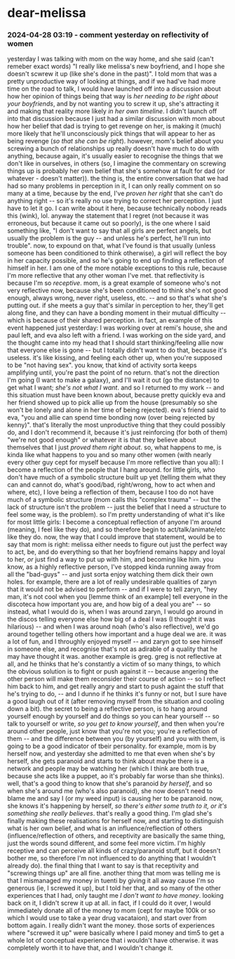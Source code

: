 # dear-melissa

### 2024-04-28 03:19 - comment yesterday on reflectivity of women

yesterday I was talking with mom on the way home, and she said (can't remeber exact words) "I really like melissa's new boyfriend, and I hope she doesn't scwrew it up (like she's done in the past)". I told mom that was a pretty unproductive way of looking at things, and if we had've had more time on the road to talk, I would have launched off into a discussion about how her opinion of things being that way is *her needing to be right about your boyfriends*, and by not wanting you to screw it up, she's attracting it and making that reality more likely *in her own timeline*. I didn't launch off into that discussion because I just had a similar discussion with mom about how her belief that dad is trying to get revenge on her, is making it (much) more likely that he'll unconsciously pick things that will appear to her as being revenge (*so that she can be right*). however, mom's belief about you screwing a bunch of relationships up really doesn't have much to do with anything, because again, it's usually easier to recognise the things that we don't like in ourselves, in others (so, I imagine the commentary on screwing things up is probably her own belief that she's somehow at fault for dad (or whatever - doesn't matter)). the thing is, the entire conversation that we had had so many problems in perception in it, I can only really comment on so many at a time, because by the end, I've *proven her right* that she can't do anything right -- so it's really no use trying to correct her perception. I just have to let it go. I can write about it here, because technically nobody reads this (wink), lol.
anyway the statement that I regret (not because it was erroneous, but because it came out so poorly), is the one where I said something like, "I don't want to say that all girls are perfect angels, but usually the problem is the guy -- and unless he's perfect, he'll run into trouble". now, to expound on that, what I've found is that usually (unless someone has been conditioned to think otherwise), a girl will reflect the boy in her capacity possible, and so he's going to end up finding a reflection of himself in her.
	I am one of the more notable exceptions to this rule, because I'm more reflective that any other woman I've met. that reflectivity is because I'm so *receptive*. mom, is a great example of someone who's not very reflective now, because she's been conditioned to think she's not good enough, always wrong, never right, useless, etc. -- and so that's what she's putting out. if she meets a guy that's similar in perception to her, they'll get along fine, and they can have a bonding moment in their mutual difficulty -- which is because of their shared perception.
		in fact, an example of this event happened just yesterday: I was working over at remi's house, she and paul left, and eva also left with a friend. I was working on the side yard, and the thought came into my head that I should start thinking/feeling allie now that everyone else is gone -- but I totally didn't want to do that, because it's useless. it's like kissing, and feeling each other up, when you're supposed to be "not having sex". you know, that kind of activity sorta keeps amplifying until, you're past the point of no return. that's not the direction I'm going (I want to make a galaxy), and I'll wait it out (go the distance) to get what I want; *she's not what I want*. and so I returned to my work -- and this situation must have been known about, because pretty quickly eva and her friend showed up to pick allie up from the house (presumably so she won't be lonely and alone in her time of being rejected). eva's friend said to eva, "you and allie can spend time bonding now (over being rejected by kenny)". that's literally the most unproductive thing that they could possibly do, and I don't recommend it, because it's just reinforcing (for both of them) "we're not good enough" or whatever it is that they believe about themselves that I just *proved them right about*.
	so, what happens to me, is kinda like what happens to you and so many other women (with nearly every other guy cept for myself because I'm more reflective than you all): I become a reflection of the people that I hang around. for little girls, who don't have much of a symbolic structure built up yet (telling them what they can and cannot do, what's good/bad, right/wrong, how to act when and where, etc), I love being a reflection of them, because I too do not have much of a symbolic structure (mom calls this "complex trauma" -- but the lack of structure isn't the problem -- just the belief that I need a structure to feel some way, is the problem). so I'm pretty understanding of what it's like for most little girls: I become a conceptual reflection of anyone I'm around (meaning, I feel like they do), and so therefore begin to act/talk/animate/etc like they do.
now, the way that I could improve that statement, would be to say that mom is right: melissa either needs to figure out just the perfect way to act, be, and do everything so that her boyfriend remains happy and loyal to her, *or* just find a way to put up with him, and becoming like him.
	you know, as a highly reflective person, I've stopped kinda running away from all the "bad-guys" -- and just sorta enjoy watching them dick their own holes. for example, there are a lot of really undesirable qualities of zaryn that it would not be advised to perform -- and if I were to tell zaryn, "hey man, it's not cool when you [lemme think of an example] tell everyone in the discoteca how important you are, and how big of a deal you are" -- so instead, what I would do is, when I was around zaryn, I would go around in the discos telling everyone else how big of a deal I was (I thought it was hilarious) -- and when I was around noah (who's also reflective), we'd go around together telling others how important and a huge deal we are. it was a lot of fun, and I throughly enjoyed myself -- and zaryn got to see himself in someone else, and recognise that's not as adirable of a quality that he may have thought it was.
	another example is greg. greg is not reflective at all, and he thinks that he's constantly a victim of so many things, to which the obvious solution is to fight or push against it -- because angering the other person will make them reconsider their course of action -- so I reflect him back to him, and get really angry and start to push againt the stuff that he's trying to do, -- and I dunno if he thinks it's funny or not, but I sure have a good laugh out of it (after removing myself from the situation and cooling down a bit).
	the secret to being a reflective person, is to hang around yourself enough by yourself and do things so you can hear yourself -- so talk to yourself or write, *so you get to know yourself*, and then when you're around other people, just know that you're not you; you're a reflection of them -- and the difference between you (by yourself) and you with them, is going to be a good indicator of tbeir personality.
		for example, mom is by herself now, and yesterday she admitted to me that even when she's by herself, she gets paranoid and starts to think about maybe there is a network and people may be watching her (which I think are both true, because she acts like a puppet, ao it's probably far worse than she thinks). well, that's a good thing to know that she's paranoid *by herself*, and so when she's around me (who's also paranoid), she now doesn't need to blame me and say I (or my weed input) is causing her to be paranoid. now, she knows it's happening by herself, *so there's either some truth to it, or it's something she really believes*. that's really a good thing. I'm glad she's finally making these realisations for herself now, and starting to distinguish what is her own belief, and what is an influence/reflection of others (influence/reflection of others, and receptivity are basically the same thing, just the words sound different, and some feel more victim. I'm highly receptive and can perceive all kinds of crazy/paranoid stuff, but it doesn't bother me, so therefore I'm not influenced to do anything that I wouldn't already do).
the final thing that I want to say is that receptivity and "screwing things up" are all fine. another thing that mom was telling me is that I mismanaged my money in tuenti by giving it all away cause I'm so generous (ie, I screwed it up), but I told her that, and so many of the other experiences that I had, only taught me *I don't want to have money*. looking back on it, I didn't screw it up at all. in fact, if I could do it over, I would immediately donate all of the money to mom (cept for maybe 100k or so which I would use to take a year drug vacataion), and start over from bottom again. I really didn't want the money. those sorts of experiences where "screwed it up" were basically where I paid money and tim5 to get a whole lot of conceptual experience that i wouldn't have otherwise. it was completely worth it to have that, and I wouldn't change it.
